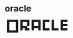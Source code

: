 # oracle

```t
 █▀▀▀█ █▀▀█ █▀▀█ █▀▀ █   █▀▀
 █   █ █▄▄▀ █▄▄█ █   █   █▀▀
 █▄▄▄█ ▀ ▀▀ ▀  ▀ ▀▀▀ ▀▀▀ ▀▀▀
```
